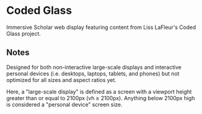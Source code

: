 # Coded Glass
Immersive Scholar web display featuring content from Liss LaFleur's Coded Glass project.

## Notes
Designed for both non-interactive large-scale displays and interactive personal
devices (i.e. desktops, laptops, tablets, and phones) but not optimized for all
sizes and aspect ratios yet.

Here, a "large-scale display" is defined as a screen with a viewport height
greater than or equal to 2100px (vh ≥ 2100px). Anything below 2100px high is
considered a "personal device" screen size.
